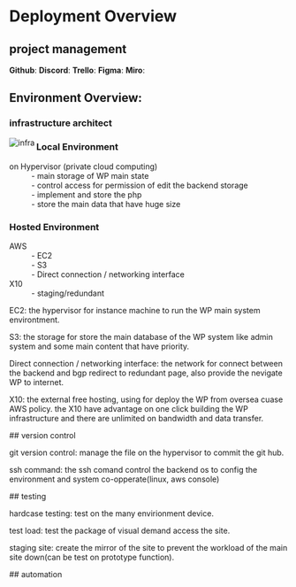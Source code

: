 # Deployment Overview
## project management
**Github**: 
**Discord**:
**Trello**:
**Figma**:
**Miro**:
## Environment Overview:
<H3>infrastructure architect</H2>
<p><img align="left" src="https://i.ibb.co/W0h5npz/infrastructure.png" alt="infra" /></p>
<H3>Local Environment</H3>
<dl>
  <dt>on Hypervisor (private cloud computing)</dt>
  <dd>- main storage of WP main state</dd>
  <dd>- control access for permission of edit the backend storage</dd>
  <dd>- implement and store the php</dd>
  <dd>- store the main data that have huge size</dd>
</dl>
<H3>Hosted Environment</H3> 
<dl>
  <dt>AWS<dt>
  <dd>- EC2</dd>
  <dd>- S3</dd>
  <dd>- Direct connection / networking interface</dd>
  <dt>X10</dt>
  <dd>- staging/redundant</dd>
</dl>
<p>EC2: the hypervisor for instance machine to run the WP main system environtment.</p>
<p>S3: the storage for store the main database of the WP system like admin system and some main content that have priority.</p>
<p>Direct connection / networking interface: the network for connect between the backend and bgp redirect to redundant page, also provide the nevigate WP to internet.</p>
<p>X10: the external free hosting, using for deploy the WP from oversea cuase AWS policy. the X10 have advantage on one click building the WP infrastructure and there are unlimited on bandwidth and data transfer.</p>
## version control
<p>git version control: manage the file on the hypervisor to commit the git hub.</p>
<p>ssh command: the ssh comand control the backend os to config the environment and system co-opperate(linux, aws console)</p>
## testing
<p>hardcase testing: test on the many envirionment device.</p>
<p>test load: test the package of visual demand access the site.</p>
<p>staging site: create the mirror of the site to prevent the workload of the main site down(can be test on prototype function).</p>
## automation

